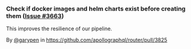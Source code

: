 ### Check if docker images and helm charts exist before creating them ([Issue #3663](https://github.com/apollographql/router/issues/3663))

This improves the resilience of our pipeline.

By [@garypen](https://github.com/garypen) in https://github.com/apollographql/router/pull/3825